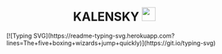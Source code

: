 
<h1 align="center">KALENSKY</a> 
<img src="https://cdn-icons-png.flaticon.com/512/1071/1071096.png" height="32"/></h1>
[![Typing SVG](https://readme-typing-svg.herokuapp.com?lines=The+five+boxing+wizards+jump+quickly)](https://git.io/typing-svg)
